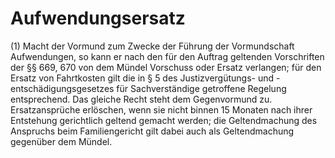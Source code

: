 # Aufwendungsersatz

(1) Macht der Vormund zum Zwecke der Führung der Vormundschaft Aufwendungen, so kann er nach den für den Auftrag geltenden Vorschriften der §§ 669, 670 von dem Mündel Vorschuss oder Ersatz verlangen; für den Ersatz von Fahrtkosten gilt die in § 5 des Justizvergütungs- und -entschädigungsgesetzes für Sachverständige getroffene Regelung entsprechend. Das gleiche Recht steht dem Gegenvormund zu. Ersatzansprüche erlöschen, wenn sie nicht binnen 15 Monaten nach ihrer Entstehung gerichtlich geltend gemacht werden; die Geltendmachung des Anspruchs beim Familiengericht gilt dabei auch als Geltendmachung gegenüber dem Mündel.